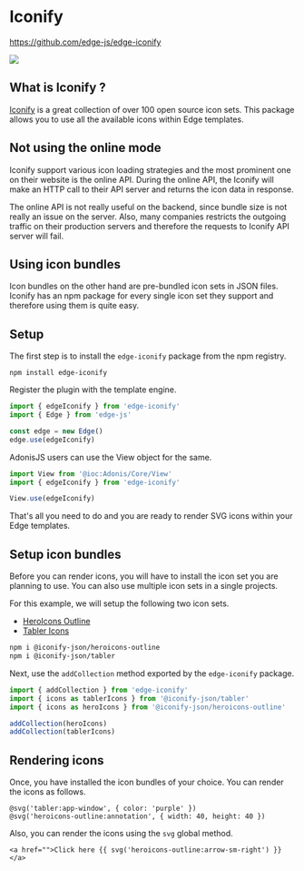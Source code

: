 # Iconify

https://github.com/edge-js/edge-iconify

![](https://i.imgur.com/UQ02G2A.png)

## What is Iconify ?

[Iconify](https://iconify.design/) is a great collection of over 100 open source icon sets. This package allows you to use all the available icons within Edge templates.

## Not using the online mode 
Iconify support various icon loading strategies and the most prominent one on their website is the online API. During the online API, the Iconify will make an HTTP call to their API server and returns the icon data in response.

The online API is not really useful on the backend, since bundle size is not really an issue on the server. Also, many companies restricts the outgoing traffic on their production servers and therefore the requests to Iconify API server will fail.

## Using icon bundles
Icon bundles on the other hand are pre-bundled icon sets in JSON files. Iconify has an npm package for every single icon set they support and therefore using them is quite easy.

## Setup
The first step is to install the `edge-iconify` package from the npm registry.

```
npm install edge-iconify
```

Register the plugin with the template engine. 
```ts
import { edgeIconify } from 'edge-iconify'
import { Edge } from 'edge-js'

const edge = new Edge()
edge.use(edgeIconify)
```

AdonisJS users can use the View object for the same.
```ts
import View from '@ioc:Adonis/Core/View'
import { edgeIconify } from 'edge-iconify'

View.use(edgeIconify)
```

That's all you need to do and you are ready to render SVG icons within your Edge templates.

## Setup icon bundles

Before you can render icons, you will have to install the icon set you are planning to use. You can also use multiple icon sets in a single projects.

For this example, we will setup the following two icon sets.

- [HeroIcons Outline](https://icon-sets.iconify.design/heroicons-outline/)
- [Tabler Icons](https://icon-sets.iconify.design/tabler/)

```sh
npm i @iconify-json/heroicons-outline
npm i @iconify-json/tabler
```

Next, use the `addCollection` method exported by the `edge-iconify` package.

```ts
import { addCollection } from 'edge-iconify'
import { icons as tablerIcons } from '@iconify-json/tabler'
import { icons as heroIcons } from '@iconify-json/heroicons-outline'

addCollection(heroIcons)
addCollection(tablerIcons)
```


## Rendering icons

Once, you have installed the icon bundles of your choice. You can render the icons as follows.

```edge
@svg('tabler:app-window', { color: 'purple' })
@svg('heroicons-outline:annotation', { width: 40, height: 40 })
```

Also, you can render the icons using the `svg` global method.

```edge
<a href="">Click here {{ svg('heroicons-outline:arrow-sm-right') }}</a>
```
